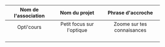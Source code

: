 | Nom de l'association | Nom du projet | Phrase d'accroche | 
| :------------------: | :-----------: | :---------------: |  
| Opti'cours | Petit focus sur l'optique | Zoome sur tes connaisances |
|                      |               |                   |
|                      |               |                   |
|                      |               |                   |
|                      |               |                   |
